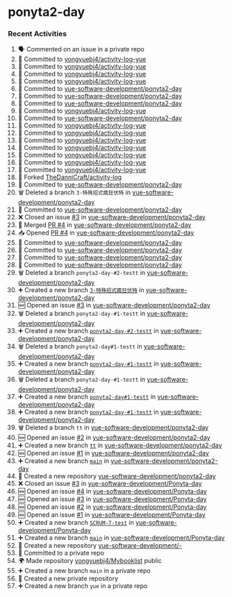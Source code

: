 # ponyta2-day

### Recent Activities
<!--START_SECTION:activity-->
1. 🗣 Commented on an issue in a private repo
2. 📝 Committed to [yongyuebj4/activity-log-yue](https://github.com/yongyuebj4/activity-log-yue/commit/d07e8101e3fa9200e101ac1dd9d6d76678b56d2e)
3. 📝 Committed to [yongyuebj4/activity-log-yue](https://github.com/yongyuebj4/activity-log-yue/commit/939fab3f3de734b95aee129a29ee1d09f80cc182)
4. 📝 Committed to [yongyuebj4/activity-log-yue](https://github.com/yongyuebj4/activity-log-yue/commit/2ec9dc6dbafcd8e8c5bb79fc1290d77560f3be78)
5. 📝 Committed to [yongyuebj4/activity-log-yue](https://github.com/yongyuebj4/activity-log-yue/commit/97f97184aade9043c2787f79dbf4006531157431)
6. 📝 Committed to [yue-software-development/ponyta2-day](https://github.com/yue-software-development/ponyta2-day/commit/73d63bcdc509239637b0aebeede1f94951892918)
7. 📝 Committed to [yue-software-development/ponyta2-day](https://github.com/yue-software-development/ponyta2-day/commit/d71e95472ab717056667ce2a72efeba481f6911a)
8. 📝 Committed to [yue-software-development/ponyta2-day](https://github.com/yue-software-development/ponyta2-day/commit/f02311fa7625cd7870e68f79b29834f3a055f6ac)
9. 📝 Committed to [yongyuebj4/activity-log-yue](https://github.com/yongyuebj4/activity-log-yue/commit/e6bf5b43ab53abeba283d732fd514fb89dd18b35)
10. 📝 Committed to [yue-software-development/ponyta2-day](https://github.com/yue-software-development/ponyta2-day/commit/9fe2e1249de5623408453321a4c3a44ceb5486d1)
11. 📝 Committed to [yongyuebj4/activity-log-yue](https://github.com/yongyuebj4/activity-log-yue/commit/bc469e70a1ea4166b65ee1140703863612150f89)
12. 📝 Committed to [yongyuebj4/activity-log-yue](https://github.com/yongyuebj4/activity-log-yue/commit/b9e2815afb254b35a1d88965dce16b42eba685db)
13. 📝 Committed to [yongyuebj4/activity-log-yue](https://github.com/yongyuebj4/activity-log-yue/commit/dcd049e6c45ce92ab8ae2c62b60773f7a582ae59)
14. 📝 Committed to [yongyuebj4/activity-log-yue](https://github.com/yongyuebj4/activity-log-yue/commit/46bf50e2f7de22bf0ba3213e629a7cf17bd00ee0)
15. 📝 Committed to [yongyuebj4/activity-log-yue](https://github.com/yongyuebj4/activity-log-yue/commit/d4a529916d7646c2d995fa1cb2a855a2f4da1b6d)
16. 📝 Committed to [yongyuebj4/activity-log-yue](https://github.com/yongyuebj4/activity-log-yue/commit/c6138669e23a19af0af6f127ceb2b008fdef91a2)
17. 📝 Committed to [yongyuebj4/activity-log-yue](https://github.com/yongyuebj4/activity-log-yue/commit/762a863bb18271244dd9e698d149917235027bbe)
18. 🍴 Forked [TheDanniCraft/activity-log](https://github.com/TheDanniCraft/activity-log)
19. 📝 Committed to [yue-software-development/ponyta2-day](https://github.com/yue-software-development/ponyta2-day/commit/e0e39232c8976e71baf83a930a962a97ef24a40c)
20. 🗑️ Deleted a branch `3-特殊招式瘋狂伏特` in [yue-software-development/ponyta2-day](https://github.com/yue-software-development/ponyta2-day)
21. 📝 Committed to [yue-software-development/ponyta2-day](https://github.com/yue-software-development/ponyta2-day/commit/c57b6c355d68d92dc2c22cc2653688e26e528cdb)
22. ❌ Closed an issue [#3](https://github.com/yue-software-development/ponyta2-day/issues/3) in [yue-software-development/ponyta2-day](https://github.com/yue-software-development/ponyta2-day)
23. 🔀 Merged [PR #4](https://github.com/yue-software-development/ponyta2-day/pull/4) in [yue-software-development/ponyta2-day](https://github.com/yue-software-development/ponyta2-day)
24. 📥 Opened [PR #4](https://github.com/yue-software-development/ponyta2-day/pull/4) in [yue-software-development/ponyta2-day](https://github.com/yue-software-development/ponyta2-day)
25. 📝 Committed to [yue-software-development/ponyta2-day](https://github.com/yue-software-development/ponyta2-day/commit/c57b6c355d68d92dc2c22cc2653688e26e528cdb)
26. 📝 Committed to [yue-software-development/ponyta2-day](https://github.com/yue-software-development/ponyta2-day/commit/1d9f4115b83f88db25f850b8ad4ac90b42cec356)
27. 📝 Committed to [yue-software-development/ponyta2-day](https://github.com/yue-software-development/ponyta2-day/commit/b5e76a4cc391be21437d1a223c0dc5c1593d3fbe)
28. 📝 Committed to [yue-software-development/ponyta2-day](https://github.com/yue-software-development/ponyta2-day/commit/30e39a50d5951dfddf43128e401e022d87941387)
29. 🗑️ Deleted a branch `ponyta2-day-#2-testt` in [yue-software-development/ponyta2-day](https://github.com/yue-software-development/ponyta2-day)
30. ➕ Created a new branch [`3-特殊招式瘋狂伏特`](https://github.com/yue-software-development/ponyta2-day/tree/3-特殊招式瘋狂伏特) in [yue-software-development/ponyta2-day](https://github.com/yue-software-development/ponyta2-day)
31. 🆕 Opened an issue [#3](https://github.com/yue-software-development/ponyta2-day/issues/3) in [yue-software-development/ponyta2-day](https://github.com/yue-software-development/ponyta2-day)
32. 🗑️ Deleted a branch `ponyta2-day-#1-testt` in [yue-software-development/ponyta2-day](https://github.com/yue-software-development/ponyta2-day)
33. ➕ Created a new branch [`ponyta2-day-#2-testt`](https://github.com/yue-software-development/ponyta2-day/tree/ponyta2-day-#2-testt) in [yue-software-development/ponyta2-day](https://github.com/yue-software-development/ponyta2-day)
34. 🗑️ Deleted a branch `ponyta2-day#1-testt` in [yue-software-development/ponyta2-day](https://github.com/yue-software-development/ponyta2-day)
35. ➕ Created a new branch [`ponyta2-day-#1-testt`](https://github.com/yue-software-development/ponyta2-day/tree/ponyta2-day-#1-testt) in [yue-software-development/ponyta2-day](https://github.com/yue-software-development/ponyta2-day)
36. 🗑️ Deleted a branch `ponyta2-day-#1-testt` in [yue-software-development/ponyta2-day](https://github.com/yue-software-development/ponyta2-day)
37. ➕ Created a new branch [`ponyta2-day#1-testt`](https://github.com/yue-software-development/ponyta2-day/tree/ponyta2-day#1-testt) in [yue-software-development/ponyta2-day](https://github.com/yue-software-development/ponyta2-day)
38. ➕ Created a new branch [`ponyta2-day-#1-testt`](https://github.com/yue-software-development/ponyta2-day/tree/ponyta2-day-#1-testt) in [yue-software-development/ponyta2-day](https://github.com/yue-software-development/ponyta2-day)
39. 🗑️ Deleted a branch `tt` in [yue-software-development/ponyta2-day](https://github.com/yue-software-development/ponyta2-day)
40. 🆕 Opened an issue [#2](https://github.com/yue-software-development/ponyta2-day/issues/2) in [yue-software-development/ponyta2-day](https://github.com/yue-software-development/ponyta2-day)
41. ➕ Created a new branch [`tt`](https://github.com/yue-software-development/ponyta2-day/tree/tt) in [yue-software-development/ponyta2-day](https://github.com/yue-software-development/ponyta2-day)
42. 🆕 Opened an issue [#1](https://github.com/yue-software-development/ponyta2-day/issues/1) in [yue-software-development/ponyta2-day](https://github.com/yue-software-development/ponyta2-day)
43. ➕ Created a new branch [`main`](https://github.com/yue-software-development/ponyta2-day/tree/main) in [yue-software-development/ponyta2-day](https://github.com/yue-software-development/ponyta2-day)
44. 🎉 Created a new repository [yue-software-development/ponyta2-day](https://github.com/yue-software-development/ponyta2-day)
45. ❌ Closed an issue [#3](https://github.com/yue-software-development/Ponyta-day/issues/3) in [yue-software-development/Ponyta-day](https://github.com/yue-software-development/Ponyta-day)
46. 🆕 Opened an issue [#4](https://github.com/yue-software-development/Ponyta-day/issues/4) in [yue-software-development/Ponyta-day](https://github.com/yue-software-development/Ponyta-day)
47. 🆕 Opened an issue [#3](https://github.com/yue-software-development/Ponyta-day/issues/3) in [yue-software-development/Ponyta-day](https://github.com/yue-software-development/Ponyta-day)
48. 🆕 Opened an issue [#2](https://github.com/yue-software-development/Ponyta-day/issues/2) in [yue-software-development/Ponyta-day](https://github.com/yue-software-development/Ponyta-day)
49. 🆕 Opened an issue [#1](https://github.com/yue-software-development/Ponyta-day/issues/1) in [yue-software-development/Ponyta-day](https://github.com/yue-software-development/Ponyta-day)
50. ➕ Created a new branch [`SCRUM-7-test`](https://github.com/yue-software-development/Ponyta-day/tree/SCRUM-7-test) in [yue-software-development/Ponyta-day](https://github.com/yue-software-development/Ponyta-day)
51. ➕ Created a new branch [`main`](https://github.com/yue-software-development/Ponyta-day/tree/main) in [yue-software-development/Ponyta-day](https://github.com/yue-software-development/Ponyta-day)
52. 🎉 Created a new repository [yue-software-development/-](https://github.com/yue-software-development/-)
53. 📝 Committed to a private repo
54. 🌍 Made repository [yongyuebj4/Mybooklist](https://github.com/yongyuebj4/Mybooklist) public
55. ➕ Created a new branch `main` in a private repo
56. 🎉 Created a new private repository
57. ➕ Created a new branch `yue` in a private repo
<!--END_SECTION:activity-->
